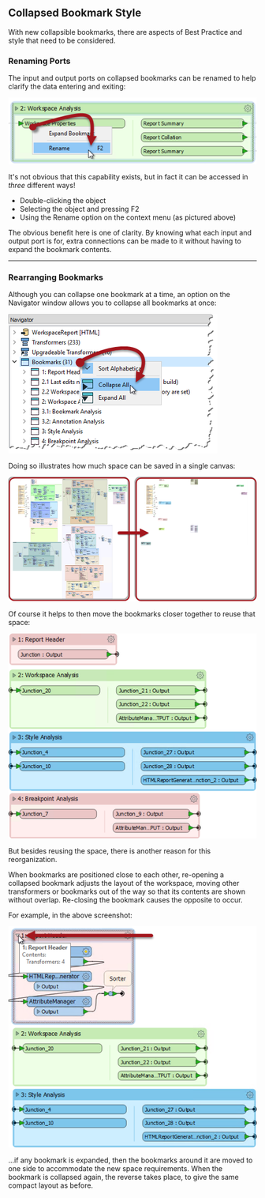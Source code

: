 ## Collapsed Bookmark Style ##
With new collapsible bookmarks, there are aspects of Best Practice and style that need to be considered.


### Renaming Ports ###

The input and output ports on collapsed bookmarks can be renamed to help clarify the data entering and exiting:

![](./Images/Img3.006.RenameCollapsedPorts.png)

It's not obvious that this capability exists, but in fact it can be accessed in *three* different ways!

- Double-clicking the object
- Selecting the object and pressing F2
- Using the Rename option on the context menu (as pictured above)

The obvious benefit here is one of clarity. By knowing what each input and output port is for, extra connections can be made to it without having to expand the bookmark contents.

---

### Rearranging Bookmarks ###

Although you can collapse one bookmark at a time, an option on the Navigator window allows you to collapse all bookmarks at once:

![](./Images/Img3.007.CollapseAll.png)

Doing so illustrates how much space can be saved in a single canvas:

![](./Images/Img3.008.CollapsedAll.png)

Of course it helps to then move the bookmarks closer together to reuse that space:

![](./Images/Img3.009.CollapsedAndReorganized.png)

But besides reusing the space, there is another reason for this reorganization. 

When bookmarks are positioned close to each other, re-opening a collapsed bookmark adjusts the layout of the workspace, moving other transformers or bookmarks out of the way so that its contents are shown without overlap. Re-closing the bookmark causes the opposite to occur.

For example, in the above screenshot:

![](./Images/Img3.010.CollapsedAndReopenOrganized.png)

...if any bookmark is expanded, then the bookmarks around it are moved to one side to accommodate the new space requirements. When the bookmark is collapsed again, the reverse takes place, to give the same compact layout as before.
